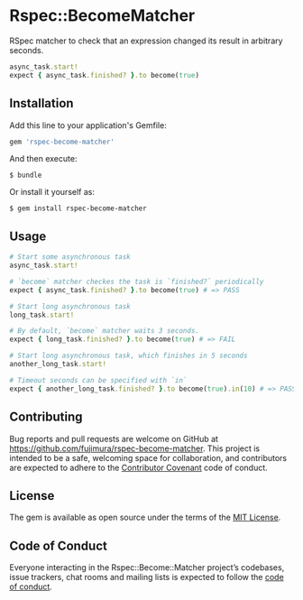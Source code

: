 # Rspec::BecomeMatcher

RSpec matcher to check that an expression changed its result in arbitrary seconds.

```ruby
async_task.start!
expect { async_task.finished? }.to become(true)
```


## Installation

Add this line to your application's Gemfile:

```ruby
gem 'rspec-become-matcher'
```

And then execute:

    $ bundle

Or install it yourself as:

    $ gem install rspec-become-matcher

## Usage

```ruby
# Start some asynchronous task
async_task.start!

# `become` matcher checkes the task is `finished?` periodically
expect { async_task.finished? }.to become(true) # => PASS

# Start long asynchronous task
long_task.start!

# By default, `become` matcher waits 3 seconds.
expect { long_task.finished? }.to become(true) # => FAIL

# Start long asynchronous task, which finishes in 5 seconds
another_long_task.start!

# Timeout seconds can be specified with `in`
expect { another_long_task.finished? }.to become(true).in(10) # => PASS
```

## Contributing

Bug reports and pull requests are welcome on GitHub at https://github.com/fujimura/rspec-become-matcher. This project is intended to be a safe, welcoming space for collaboration, and contributors are expected to adhere to the [Contributor Covenant](http://contributor-covenant.org) code of conduct.

## License

The gem is available as open source under the terms of the [MIT License](https://opensource.org/licenses/MIT).

## Code of Conduct

Everyone interacting in the Rspec::Become::Matcher project’s codebases, issue trackers, chat rooms and mailing lists is expected to follow the [code of conduct](https://github.com/fujimura/rspec-become-matcher/blob/master/CODE_OF_CONDUCT.md).
